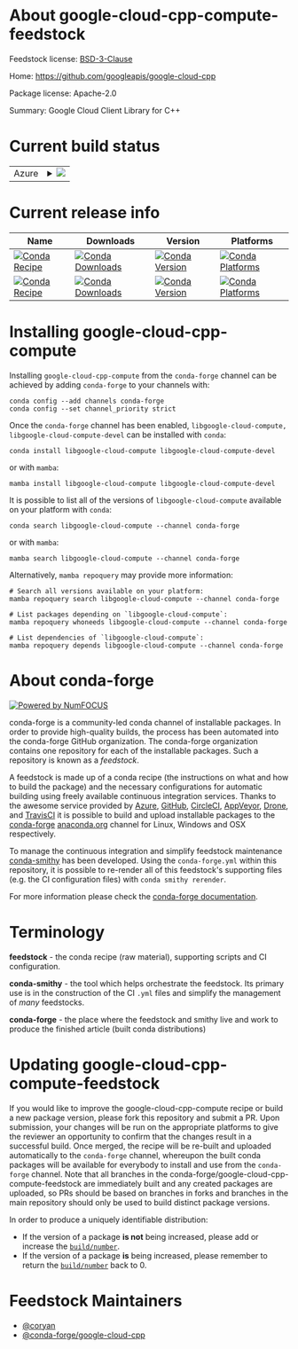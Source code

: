 About google-cloud-cpp-compute-feedstock
========================================

Feedstock license: [BSD-3-Clause](https://github.com/conda-forge/google-cloud-cpp-compute-feedstock/blob/main/LICENSE.txt)

Home: https://github.com/googleapis/google-cloud-cpp

Package license: Apache-2.0

Summary: Google Cloud Client Library for C++

Current build status
====================


<table>
    
  <tr>
    <td>Azure</td>
    <td>
      <details>
        <summary>
          <a href="https://dev.azure.com/conda-forge/feedstock-builds/_build/latest?definitionId=21487&branchName=main">
            <img src="https://dev.azure.com/conda-forge/feedstock-builds/_apis/build/status/google-cloud-cpp-compute-feedstock?branchName=main">
          </a>
        </summary>
        <table>
          <thead><tr><th>Variant</th><th>Status</th></tr></thead>
          <tbody><tr>
              <td>linux_64</td>
              <td>
                <a href="https://dev.azure.com/conda-forge/feedstock-builds/_build/latest?definitionId=21487&branchName=main">
                  <img src="https://dev.azure.com/conda-forge/feedstock-builds/_apis/build/status/google-cloud-cpp-compute-feedstock?branchName=main&jobName=linux&configuration=linux%20linux_64_" alt="variant">
                </a>
              </td>
            </tr><tr>
              <td>linux_aarch64</td>
              <td>
                <a href="https://dev.azure.com/conda-forge/feedstock-builds/_build/latest?definitionId=21487&branchName=main">
                  <img src="https://dev.azure.com/conda-forge/feedstock-builds/_apis/build/status/google-cloud-cpp-compute-feedstock?branchName=main&jobName=linux&configuration=linux%20linux_aarch64_" alt="variant">
                </a>
              </td>
            </tr><tr>
              <td>linux_ppc64le</td>
              <td>
                <a href="https://dev.azure.com/conda-forge/feedstock-builds/_build/latest?definitionId=21487&branchName=main">
                  <img src="https://dev.azure.com/conda-forge/feedstock-builds/_apis/build/status/google-cloud-cpp-compute-feedstock?branchName=main&jobName=linux&configuration=linux%20linux_ppc64le_" alt="variant">
                </a>
              </td>
            </tr><tr>
              <td>osx_64</td>
              <td>
                <a href="https://dev.azure.com/conda-forge/feedstock-builds/_build/latest?definitionId=21487&branchName=main">
                  <img src="https://dev.azure.com/conda-forge/feedstock-builds/_apis/build/status/google-cloud-cpp-compute-feedstock?branchName=main&jobName=osx&configuration=osx%20osx_64_" alt="variant">
                </a>
              </td>
            </tr><tr>
              <td>osx_arm64</td>
              <td>
                <a href="https://dev.azure.com/conda-forge/feedstock-builds/_build/latest?definitionId=21487&branchName=main">
                  <img src="https://dev.azure.com/conda-forge/feedstock-builds/_apis/build/status/google-cloud-cpp-compute-feedstock?branchName=main&jobName=osx&configuration=osx%20osx_arm64_" alt="variant">
                </a>
              </td>
            </tr><tr>
              <td>win_64</td>
              <td>
                <a href="https://dev.azure.com/conda-forge/feedstock-builds/_build/latest?definitionId=21487&branchName=main">
                  <img src="https://dev.azure.com/conda-forge/feedstock-builds/_apis/build/status/google-cloud-cpp-compute-feedstock?branchName=main&jobName=win&configuration=win%20win_64_" alt="variant">
                </a>
              </td>
            </tr>
          </tbody>
        </table>
      </details>
    </td>
  </tr>
</table>

Current release info
====================

| Name | Downloads | Version | Platforms |
| --- | --- | --- | --- |
| [![Conda Recipe](https://img.shields.io/badge/recipe-libgoogle--cloud--compute-green.svg)](https://anaconda.org/conda-forge/libgoogle-cloud-compute) | [![Conda Downloads](https://img.shields.io/conda/dn/conda-forge/libgoogle-cloud-compute.svg)](https://anaconda.org/conda-forge/libgoogle-cloud-compute) | [![Conda Version](https://img.shields.io/conda/vn/conda-forge/libgoogle-cloud-compute.svg)](https://anaconda.org/conda-forge/libgoogle-cloud-compute) | [![Conda Platforms](https://img.shields.io/conda/pn/conda-forge/libgoogle-cloud-compute.svg)](https://anaconda.org/conda-forge/libgoogle-cloud-compute) |
| [![Conda Recipe](https://img.shields.io/badge/recipe-libgoogle--cloud--compute--devel-green.svg)](https://anaconda.org/conda-forge/libgoogle-cloud-compute-devel) | [![Conda Downloads](https://img.shields.io/conda/dn/conda-forge/libgoogle-cloud-compute-devel.svg)](https://anaconda.org/conda-forge/libgoogle-cloud-compute-devel) | [![Conda Version](https://img.shields.io/conda/vn/conda-forge/libgoogle-cloud-compute-devel.svg)](https://anaconda.org/conda-forge/libgoogle-cloud-compute-devel) | [![Conda Platforms](https://img.shields.io/conda/pn/conda-forge/libgoogle-cloud-compute-devel.svg)](https://anaconda.org/conda-forge/libgoogle-cloud-compute-devel) |

Installing google-cloud-cpp-compute
===================================

Installing `google-cloud-cpp-compute` from the `conda-forge` channel can be achieved by adding `conda-forge` to your channels with:

```
conda config --add channels conda-forge
conda config --set channel_priority strict
```

Once the `conda-forge` channel has been enabled, `libgoogle-cloud-compute, libgoogle-cloud-compute-devel` can be installed with `conda`:

```
conda install libgoogle-cloud-compute libgoogle-cloud-compute-devel
```

or with `mamba`:

```
mamba install libgoogle-cloud-compute libgoogle-cloud-compute-devel
```

It is possible to list all of the versions of `libgoogle-cloud-compute` available on your platform with `conda`:

```
conda search libgoogle-cloud-compute --channel conda-forge
```

or with `mamba`:

```
mamba search libgoogle-cloud-compute --channel conda-forge
```

Alternatively, `mamba repoquery` may provide more information:

```
# Search all versions available on your platform:
mamba repoquery search libgoogle-cloud-compute --channel conda-forge

# List packages depending on `libgoogle-cloud-compute`:
mamba repoquery whoneeds libgoogle-cloud-compute --channel conda-forge

# List dependencies of `libgoogle-cloud-compute`:
mamba repoquery depends libgoogle-cloud-compute --channel conda-forge
```


About conda-forge
=================

[![Powered by
NumFOCUS](https://img.shields.io/badge/powered%20by-NumFOCUS-orange.svg?style=flat&colorA=E1523D&colorB=007D8A)](https://numfocus.org)

conda-forge is a community-led conda channel of installable packages.
In order to provide high-quality builds, the process has been automated into the
conda-forge GitHub organization. The conda-forge organization contains one repository
for each of the installable packages. Such a repository is known as a *feedstock*.

A feedstock is made up of a conda recipe (the instructions on what and how to build
the package) and the necessary configurations for automatic building using freely
available continuous integration services. Thanks to the awesome service provided by
[Azure](https://azure.microsoft.com/en-us/services/devops/), [GitHub](https://github.com/),
[CircleCI](https://circleci.com/), [AppVeyor](https://www.appveyor.com/),
[Drone](https://cloud.drone.io/welcome), and [TravisCI](https://travis-ci.com/)
it is possible to build and upload installable packages to the
[conda-forge](https://anaconda.org/conda-forge) [anaconda.org](https://anaconda.org/)
channel for Linux, Windows and OSX respectively.

To manage the continuous integration and simplify feedstock maintenance
[conda-smithy](https://github.com/conda-forge/conda-smithy) has been developed.
Using the ``conda-forge.yml`` within this repository, it is possible to re-render all of
this feedstock's supporting files (e.g. the CI configuration files) with ``conda smithy rerender``.

For more information please check the [conda-forge documentation](https://conda-forge.org/docs/).

Terminology
===========

**feedstock** - the conda recipe (raw material), supporting scripts and CI configuration.

**conda-smithy** - the tool which helps orchestrate the feedstock.
                   Its primary use is in the construction of the CI ``.yml`` files
                   and simplify the management of *many* feedstocks.

**conda-forge** - the place where the feedstock and smithy live and work to
                  produce the finished article (built conda distributions)


Updating google-cloud-cpp-compute-feedstock
===========================================

If you would like to improve the google-cloud-cpp-compute recipe or build a new
package version, please fork this repository and submit a PR. Upon submission,
your changes will be run on the appropriate platforms to give the reviewer an
opportunity to confirm that the changes result in a successful build. Once
merged, the recipe will be re-built and uploaded automatically to the
`conda-forge` channel, whereupon the built conda packages will be available for
everybody to install and use from the `conda-forge` channel.
Note that all branches in the conda-forge/google-cloud-cpp-compute-feedstock are
immediately built and any created packages are uploaded, so PRs should be based
on branches in forks and branches in the main repository should only be used to
build distinct package versions.

In order to produce a uniquely identifiable distribution:
 * If the version of a package **is not** being increased, please add or increase
   the [``build/number``](https://docs.conda.io/projects/conda-build/en/latest/resources/define-metadata.html#build-number-and-string).
 * If the version of a package **is** being increased, please remember to return
   the [``build/number``](https://docs.conda.io/projects/conda-build/en/latest/resources/define-metadata.html#build-number-and-string)
   back to 0.

Feedstock Maintainers
=====================

* [@coryan](https://github.com/coryan/)
* [@conda-forge/google-cloud-cpp](https://github.com/conda-forge/google-cloud-cpp/)

